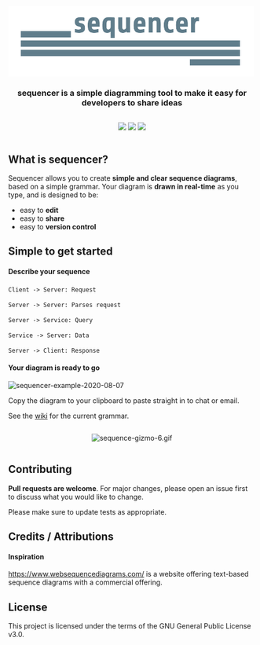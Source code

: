 <div align="center" style="display: flex; flex-direction: column;">
  <img src="./public/logo-white_bg.png" alt="sequencer logo" width="500px" />
  <h3>sequencer is a simple diagramming tool to make it easy for developers to share ideas</h3>
  <p>
      <img src="https://github.com/rsouth/sequencer/workflows/Java%20CI%20with%20Maven/badge.svg?branch=develop">
      <img src="https://github.com/rsouth/sequencer/workflows/Maven%20Package/badge.svg">
      <a href="https://codeclimate.com/github/rsouth/sequencer/maintainability"><img src="https://api.codeclimate.com/v1/badges/7cc6ac9e91e80b4cdbbc/maintainability" /></a>
  </p>
</div>

## What is sequencer?
Sequencer allows you to create **simple and clear sequence diagrams**, based on a simple grammar. Your diagram is **drawn in real-time** as you type, and is designed to be:
 - easy to **edit**
 - easy to **share**
 - easy to **version control**

## Simple to get started

#### Describe your sequence
`Client -> Server: Request`

`Server -> Server: Parses request`

`Server -> Service: Query`

`Service -> Server: Data`

`Server -> Client: Response`

#### Your diagram is ready to go

<img src="https://i.ibb.co/FDT8kNL/sequencer-example-2020-08-07.png" alt="sequencer-example-2020-08-07" border="0" />

Copy the diagram to your clipboard to paste straight in to chat or email.

See the [wiki](https://github.com/rsouth/sequencer/wiki) for the current grammar.

<div align="center" style="display: flex; flex-direction: column;">
  <p>
    <img src="https://s7.gifyu.com/images/sequence-gizmo-6.gif" alt="sequence-gizmo-6.gif" border="0" />
  </p>
</div>

## Contributing
**Pull requests are welcome**. For major changes, please open an issue first to discuss what you would like to change.

Please make sure to update tests as appropriate.

## Credits / Attributions

#### Inspiration

https://www.websequencediagrams.com/ is a website offering text-based sequence diagrams with a commercial offering.

## License

This project is licensed under the terms of the GNU General Public License v3.0.

